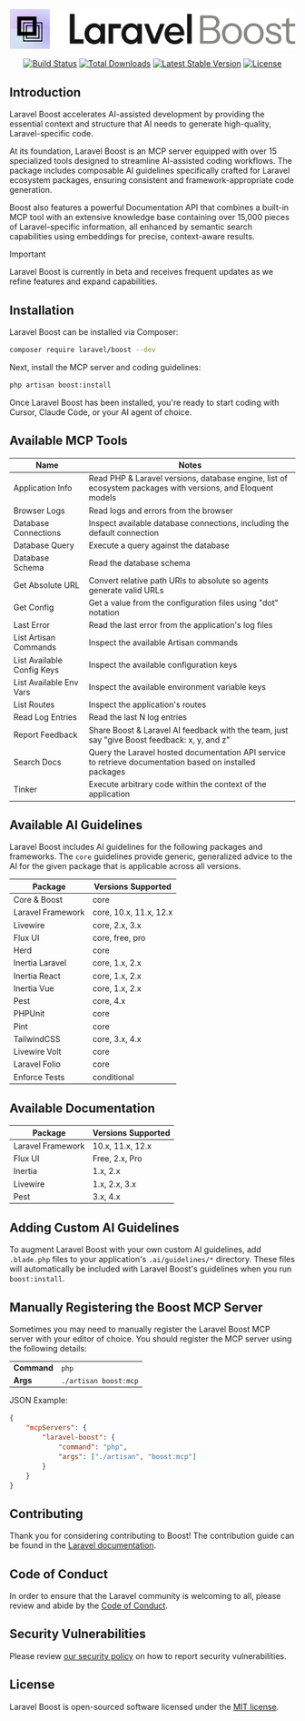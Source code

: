 <p align="center"><img src="/art/boost.svg" alt="Logo Laravel Boost"></p>

<p align="center">
<a href="https://github.com/laravel/boost/actions"><img src="https://github.com/laravel/boost/workflows/tests/badge.svg" alt="Build Status"></a>
<a href="https://packagist.org/packages/laravel/boost"><img src="https://img.shields.io/packagist/dt/boost" alt="Total Downloads"></a>
<a href="https://packagist.org/packages/laravel/boost"><img src="https://img.shields.io/packagist/v/boost" alt="Latest Stable Version"></a>
<a href="https://packagist.org/packages/laravel/boost"><img src="https://img.shields.io/packagist/l/boost" alt="License"></a>
</p>

## Introduction

Laravel Boost accelerates AI-assisted development by providing the essential context and structure that AI needs to generate high-quality, Laravel-specific code.

At its foundation, Laravel Boost is an MCP server equipped with over 15 specialized tools designed to streamline AI-assisted coding workflows. The package includes composable AI guidelines specifically crafted for Laravel ecosystem packages, ensuring consistent and framework-appropriate code generation.

Boost also features a powerful Documentation API that combines a built-in MCP tool with an extensive knowledge base containing over 15,000 pieces of Laravel-specific information, all enhanced by semantic search capabilities using embeddings for precise, context-aware results.

> [!IMPORTANT]
> Laravel Boost is currently in beta and receives frequent updates as we refine features and expand capabilities.

## Installation

Laravel Boost can be installed via Composer:

```bash
composer require laravel/boost --dev
```

Next, install the MCP server and coding guidelines:

```bash
php artisan boost:install
```

Once Laravel Boost has been installed, you're ready to start coding with Cursor, Claude Code, or your AI agent of choice.

## Available MCP Tools

| Name                       | Notes                                                                                                          |
| -------------------------- |----------------------------------------------------------------------------------------------------------------|
| Application Info           | Read PHP & Laravel versions, database engine, list of ecosystem packages with versions, and Eloquent models    |
| Browser Logs               | Read logs and errors from the browser                                                                          |
| Database Connections       | Inspect available database connections, including the default connection                                       |
| Database Query             | Execute a query against the database                                                                           |
| Database Schema            | Read the database schema                                                                                       |
| Get Absolute URL           | Convert relative path URIs to absolute so agents generate valid URLs                                           |
| Get Config                 | Get a value from the configuration files using "dot" notation                                                  |
| Last Error                 | Read the last error from the application's log files                                                           |
| List Artisan Commands      | Inspect the available Artisan commands                                                                         |
| List Available Config Keys | Inspect the available configuration keys                                                                       |
| List Available Env Vars    | Inspect the available environment variable keys                                                                |
| List Routes                | Inspect the application's routes                                                                               |
| Read Log Entries           | Read the last N log entries                                                                                    |
| Report Feedback            | Share Boost & Laravel AI feedback with the team, just say "give Boost feedback: x, y, and z"                   |
| Search Docs                | Query the Laravel hosted documentation API service to retrieve documentation based on installed packages       |
| Tinker                     | Execute arbitrary code within the context of the application                                                   |

## Available AI Guidelines

Laravel Boost includes AI guidelines for the following packages and frameworks. The `core` guidelines provide generic, generalized advice to the AI for the given package that is applicable across all versions.

| Package | Versions Supported |
|---------|-------------------|
| Core & Boost | core |
| Laravel Framework | core, 10.x, 11.x, 12.x |
| Livewire | core, 2.x, 3.x |
| Flux UI | core, free, pro |
| Herd | core |
| Inertia Laravel | core, 1.x, 2.x |
| Inertia React | core, 1.x, 2.x |
| Inertia Vue | core, 1.x, 2.x |
| Pest | core, 4.x |
| PHPUnit | core |
| Pint | core |
| TailwindCSS | core, 3.x, 4.x |
| Livewire Volt | core |
| Laravel Folio | core |
| Enforce Tests | conditional |


## Available Documentation

| Package | Versions Supported |
|---------|-------------------|
| Laravel Framework | 10.x, 11.x, 12.x |
| Flux UI | Free, 2.x, Pro |
| Inertia | 1.x, 2.x |
| Livewire | 1.x, 2.x, 3.x |
| Pest | 3.x, 4.x |


## Adding Custom AI Guidelines

To augment Laravel Boost with your own custom AI guidelines, add `.blade.php` files to your application's `.ai/guidelines/*` directory. These files will automatically be included with Laravel Boost's guidelines when you run `boost:install`.

## Manually Registering the Boost MCP Server

Sometimes you may need to manually register the Laravel Boost MCP server with your editor of choice. You should register the MCP server using the following details:

<table>
<tr><td><strong>Command</strong></td><td><code>php</code></td></tr>
<tr><td><strong>Args</strong></td><td><code>./artisan boost:mcp</code></td></tr>
</table>

JSON Example:

```json
{
    "mcpServers": {
        "laravel-boost": {
            "command": "php",
            "args": ["./artisan", "boost:mcp"]
        }
    }
}
```

## Contributing

Thank you for considering contributing to Boost! The contribution guide can be found in the [Laravel documentation](https://laravel.com/docs/contributions).

## Code of Conduct

In order to ensure that the Laravel community is welcoming to all, please review and abide by the [Code of Conduct](https://laravel.com/docs/contributions#code-of-conduct).

## Security Vulnerabilities

Please review [our security policy](https://github.com/laravel/boost/security/policy) on how to report security vulnerabilities.

## License

Laravel Boost is open-sourced software licensed under the [MIT license](LICENSE.md).
